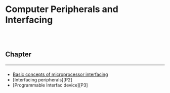 <!--markdown practice-->
# Computer Peripherals and Interfacing


## </br></br>Chapter<hr/>

- [Basic concepts of microprocessor interfacing][P1]
- [Interfacing peripherals][P2]
- [Programmable Interfac device][P3]





<!--Links-->
[P1]: https://github.com/HasanTarik-REC/Note-Collections/blob/Feature/Fourth%20Year/Even%20Semester/Operating%20System/Introduction/Introduction.md
<!--End-->
